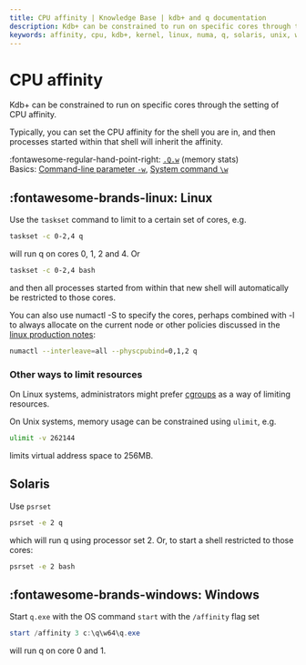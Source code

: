 ```yaml
---
title: CPU affinity | Knowledge Base | kdb+ and q documentation
description: Kdb+ can be constrained to run on specific cores through the setting of CPU affinity. Typically, you can set the CPU affinity for the shell you are in, and then processes started within that shell will inherit the affinity.
keywords: affinity, cpu, kdb+, kernel, linux, numa, q, solaris, unix, windows, zone_reclaim_mode
---
```

# CPU affinity




Kdb+ can be constrained to run on specific cores through the setting of CPU affinity.

Typically, you can set the CPU affinity for the shell you are in, and then processes started within that shell will inherit the affinity.

:fontawesome-regular-hand-point-right: 
[`.Q.w`](../ref/dotq.md#w-memory-stats) (memory stats)  
Basics: [Command-line parameter `-w`](../basics/cmdline.md#-w-workspace), 
[System command `\w`](../basics/syscmds.md#w-workspace)


## :fontawesome-brands-linux: Linux

Use the `taskset` command to limit to a certain set of cores, e.g.

```bash
taskset -c 0-2,4 q
```

will run q on cores 0, 1, 2 and 4. Or

```bash
taskset -c 0-2,4 bash
```

and then all processes started from within that new shell will automatically be restricted to those cores.

You can also use numactl -S to specify the cores, perhaps combined with -l to always allocate on the current node or other policies discussed in the [linux production notes](linux-production.md#non-uniform-access-memory-numa-hardware):

```bash
numactl --interleave=all --physcpubind=0,1,2 q
```

### Other ways to limit resources

On Linux systems, administrators might prefer [cgroups](https://en.wikipedia.org/wiki/Cgroups) as a way of limiting resources.

On Unix systems, memory usage can be constrained using `ulimit`, e.g.

```bash
ulimit -v 262144
```

limits virtual address space to 256MB.


## Solaris

Use `psrset`

```bash
psrset -e 2 q
```

which will run q using processor set 2. Or, to start a shell restricted to those cores:

```bash
psrset -e 2 bash
```


## :fontawesome-brands-windows: Windows

Start `q.exe` with the OS command `start` with the `/affinity` flag set

```powershell
start /affinity 3 c:\q\w64\q.exe 
```

will run q on core 0 and 1.

